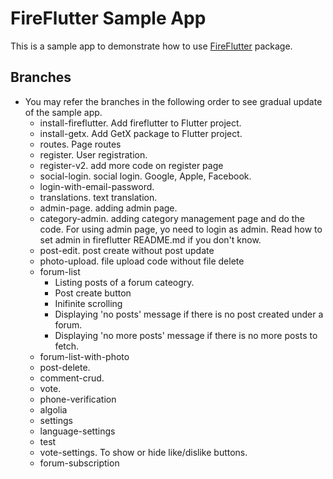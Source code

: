 # FireFlutter Sample App

This is a sample app to demonstrate how to use [FireFlutter](https://pub.dev/packages/fireflutter) package.

## Branches

- You may refer the branches in the following order to see gradual update of the sample app.
  - install-fireflutter. Add fireflutter to Flutter project.
  - install-getx. Add GetX package to Flutter project.
  - routes. Page routes
  - register. User registration.
  - register-v2. add more code on register page
  - social-login. social login. Google, Apple, Facebook.
  - login-with-email-password.
  - translations. text translation.
  - admin-page. adding admin page.
  - category-admin. adding category management page and do the code. For using admin page, yo need to login as admin. Read how to set admin in fireflutter README.md if you don't know.
  - post-edit. post create without post update
  - photo-upload. file upload code without file delete
  - forum-list
    - Listing posts of a forum cateogry.
    - Post create button
    - Inifinite scrolling
    - Displaying 'no posts' message if there is no post created under a forum.
    - Displaying 'no more posts' message if there is no more posts to fetch.
  - forum-list-with-photo
  - post-delete.
  - comment-crud.
  - vote.
  - phone-verification
  - algolia
  - settings
  - language-settings
  - test
  - vote-settings. To show or hide like/dislike buttons.
  - forum-subscription
